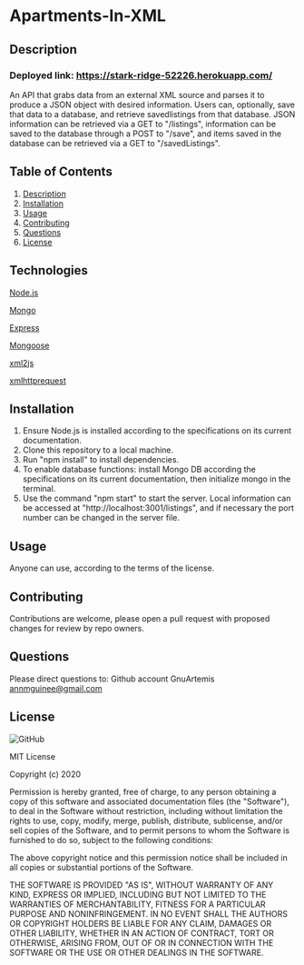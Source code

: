 # Apartments-In-XML
## Description
### Deployed link: https://stark-ridge-52226.herokuapp.com/
An API that grabs data from an external XML source and parses it to produce a JSON object with desired information.  Users can, optionally, save that data to a database, and retrieve savedlistings from that database. JSON information can be retrieved via a GET to "/listings", information can be saved to the database through a POST to "/save", and items saved in the database can be retrieved via a GET to "/savedListings".

## Table of Contents
1. [Description](#-Description)
1. [Installation](#Installation)
1. [Usage](#Usage)
1. [Contributing](#Contributing)
1. [Questions](#Questions)
1. [License](#License)

## Technologies 

[Node.js](https://nodejs.org/en/)

[Mongo](https://www.mongodb.com/)

[Express](https://www.npmjs.com/package/express)

[Mongoose](https://mongoosejs.com/)

[xml2js](https://www.npmjs.com/package/xml2js)

[xmlhttprequest](https://www.npmjs.com/package/xmlhttprequest)

## Installation
1.  Ensure Node.js is installed according to the specifications on its current documentation.  
1.  Clone this repository to a local machine.  
1.  Run "npm install" to install dependencies.  
1.  To enable database functions:  install Mongo DB according the specifications on its current documentation, then initialize mongo in the terminal.
1.  Use the command "npm start" to start the server.  Local information can be accessed at "http://localhost:3001/listings", and if necessary the port number can be changed in the server file.

## Usage
Anyone can use, according to the terms of the license.
    
## Contributing
Contributions are welcome, please open a pull request with proposed changes for review by repo owners.

## Questions
Please direct questions to:
Github account GnuArtemis
annmguinee@gmail.com 

## License 

![GitHub](https://img.shields.io/github/license/GnuArtemis/Apartments-In-XML) 

MIT License

Copyright (c) 2020
    
Permission is hereby granted, free of charge, to any person obtaining a copy of this software and associated documentation files (the "Software"), to deal in the Software without restriction, including without limitation the rights to use, copy, modify, merge, publish, distribute, sublicense, and/or sell copies of the Software, and to permit persons to whom the Software is furnished to do so, subject to the following conditions:

The above copyright notice and this permission notice shall be included in all copies or substantial portions of the Software.

THE SOFTWARE IS PROVIDED "AS IS", WITHOUT WARRANTY OF ANY KIND, EXPRESS OR IMPLIED, INCLUDING BUT NOT LIMITED TO THE WARRANTIES OF MERCHANTABILITY, FITNESS FOR A PARTICULAR PURPOSE AND NONINFRINGEMENT. IN NO EVENT SHALL THE AUTHORS OR COPYRIGHT HOLDERS BE LIABLE FOR ANY CLAIM, DAMAGES OR OTHER LIABILITY, WHETHER IN AN ACTION OF CONTRACT, TORT OR OTHERWISE, ARISING FROM, OUT OF OR IN CONNECTION WITH THE SOFTWARE OR THE USE OR OTHER DEALINGS IN THE SOFTWARE.